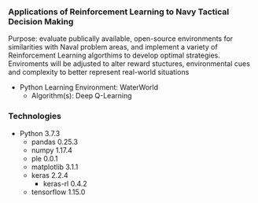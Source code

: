 ### Applications of Reinforcement Learning to Navy Tactical Decision Making

Purpose: evaluate publically available, open-source environments for similarities with Naval problem areas, and implement a variety of Reinforcement Learning algorthims to develop optimal strategies.  Enviroments will be adjusted to alter reward stuctures, environmental cues and complexity to better represent real-world situations

- Python Learning Environment: WaterWorld
  - Algorithm(s): Deep Q-Learning
  
### Technologies

- Python 3.7.3
  - pandas 0.25.3 
  - numpy 1.17.4
  - ple 0.0.1
  - matplotlib 3.1.1
  - keras 2.2.4
    - keras-rl 0.4.2
  - tensorflow 1.15.0
